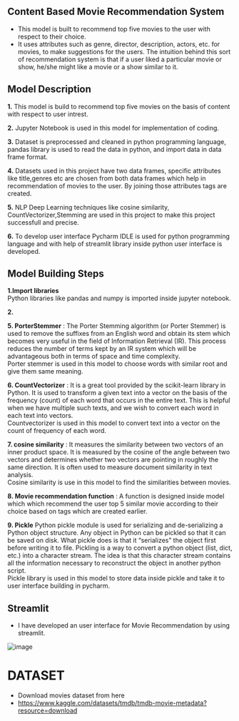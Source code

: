 ## Content Based Movie Recommendation System

- This model is built to recommend top five movies to the user with respect to their choice.
- It uses attributes such as genre, director, description, actors, etc. for movies, to make suggestions for the users. The intuition behind this sort of recommendation system is that if a user liked a particular movie or show, he/she might like a movie or a show similar to it.



## Model Description
**1.** This model is build to recommend top five  movies on the basis of content with respect to user intrest. <br>

**2.** Jupyter Notebook is used in this model for implementation of coding.

**3.** Dataset is preprocessed and cleaned in python programming language, pandas library is used to read the data in python, and import data in data frame format. <br>

**4.** Datasets used in this project have two data frames, specific attributes like title,genres etc are chosen from both data frames which help in recommendation of movies to the user. By joining those attributes tags are created.<br>

**5.** NLP Deep Learning techniques like cosine similarity, CountVectorizer,Stemming are used in this project to make this project successfull and precise.<br>

**6.** To develop user interface Pycharm IDLE is used for python programming language and with help of streamlit library inside python user interface is developed.

## Model Building Steps

**1.Import libraries** <br>
  Python libraries like pandas and numpy is imported inside jupyter notebook.

**2.** 
  



**5. PorterStemmer** : The Porter Stemming algorithm (or Porter Stemmer) is used to remove the suffixes from an English word and obtain its stem which becomes very useful in the field of Information Retrieval (IR). This process reduces the number of terms kept by an IR system which will be advantageous both in terms of space and time complexity.<br>
Porter stemmer is used in this model to choose words with similar root and give them same meaning. <br>

**6. CountVectorizer** : It is a great tool provided by the scikit-learn library in Python. It is used to transform a given text into a vector on the basis of the frequency (count) of each word that occurs in the entire text. This is helpful when we have multiple such texts, and we wish to convert each word in each text into vectors. <br>
Countvectorizer is used in this model to convert text into a vector on the count of frequency of each word.

**7. cosine similarity** : It measures the similarity between two vectors of an inner product space. It is measured by the cosine of the angle between two vectors and determines whether two vectors are pointing in roughly the same direction. It is often used to measure document similarity in text analysis. <br>
Cosine similarity is use in this model to find the similarities between movies.

**8. Movie recommendation function** : A function is designed inside model which which recommend the user top 5 similar movie according to their choice based on tags which are created earlier.

**9. Pickle** Python pickle module is used for serializing and de-serializing a Python object structure. Any object in Python can be pickled so that it can be saved on disk. What pickle does is that it “serializes” the object first before writing it to file. Pickling is a way to convert a python object (list, dict, etc.) into a character stream. The idea is that this character stream contains all the information necessary to reconstruct the object in another python script. <br>
Pickle library is used in this model to store data inside pickle and take it to user interface building in pycharm.

## Streamlit
- I have developed an user interface for Movie Recommendation by using streamlit.

  
![image](https://github.com/RahulSurenderSingh/Movie-Recommended-System-Content-Based/assets/136818857/9e8a85c6-7050-41b8-b958-d4b6ea6d3522)


# DATASET
- Download movies dataset from here
- https://www.kaggle.com/datasets/tmdb/tmdb-movie-metadata?resource=download


 

